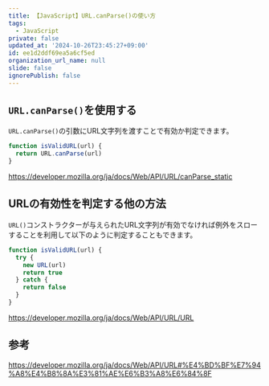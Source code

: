 ```yaml
---
title: 【JavaScript】URL.canParse()の使い方
tags:
  - JavaScript
private: false
updated_at: '2024-10-26T23:45:27+09:00'
id: ee1d2ddf69ea5a6cf5ed
organization_url_name: null
slide: false
ignorePublish: false
---
```

## `URL.canParse()`を使用する

`URL.canParse()`の引数にURL文字列を渡すことで有効か判定できます。

```js
function isValidURL(url) {
  return URL.canParse(url)
}
```

https://developer.mozilla.org/ja/docs/Web/API/URL/canParse_static

## URLの有効性を判定する他の方法

`URL()`コンストラクターが与えられたURL文字列が有効でなければ例外をスローすることを利用して以下のように判定することもできます。

```js
function isValidURL(url) {
  try {
    new URL(url)
    return true
  } catch {
    return false
  }
}
```

https://developer.mozilla.org/ja/docs/Web/API/URL/URL

## 参考

https://developer.mozilla.org/ja/docs/Web/API/URL#%E4%BD%BF%E7%94%A8%E4%B8%8A%E3%81%AE%E6%B3%A8%E6%84%8F

